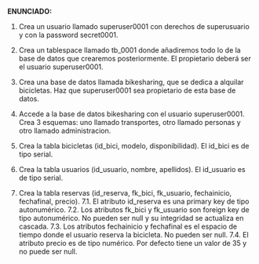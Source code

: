 **ENUNCIADO:**

1. Crea un usuario llamado superuser0001 con derechos de superusuario y con la password secret0001.

2. Crea un tablespace llamado tb_0001 donde añadiremos todo lo de la base de datos que crearemos posteriormente. El propietario deberá ser el usuario superuser0001.

3. Crea una base de datos llamada bikesharing, que se dedica a alquilar bicicletas. Haz que superuser0001 sea propietario de esta base de datos.

4. Accede a la base de datos bikesharing con el usuario superuser0001. Crea 3 esquemas: uno llamado transportes, otro llamado personas y otro llamado administracion.

5. Crea la tabla bicicletas (id_bici, modelo, disponibilidad). El id_bici es de tipo serial.

6. Crea la tabla usuarios (id_usuario, nombre, apellidos). El id_usuario es de tipo serial.

7. Crea la tabla reservas (id_reserva, fk_bici, fk_usuario, fechainicio, fechafinal, precio).
	7.1. El atributo id_reserva es una primary key de tipo autonumérico.
	7.2. Los atributos fk_bici y fk_usuario son foreign key de tipo autonumérico. No pueden ser null y su integridad se actualiza en cascada.
	7.3. Los atributos fechainicio y fechafinal es el espacio de tiempo donde el usuario reserva la bicicleta. No pueden ser null.
	7.4. El atributo precio es de tipo numérico. Por defecto tiene un valor de 35 y no puede ser null.
